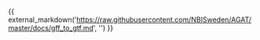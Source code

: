 
{{ external_markdown('https://raw.githubusercontent.com/NBISweden/AGAT/master/docs/gff_to_gtf.md', '') }}